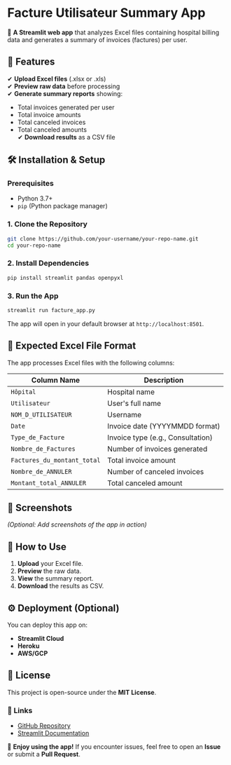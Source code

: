 # **Facture Utilisateur Summary App**  

🚀 **A Streamlit web app** that analyzes Excel files containing hospital billing data and generates a summary of invoices (factures) per user.  

## **📌 Features**  
✔ **Upload Excel files** (.xlsx or .xls)  
✔ **Preview raw data** before processing  
✔ **Generate summary reports** showing:  
   - Total invoices generated per user  
   - Total invoice amounts  
   - Total canceled invoices  
   - Total canceled amounts  
✔ **Download results** as a CSV file  

## **🛠 Installation & Setup**  

### **Prerequisites**  
- Python 3.7+  
- `pip` (Python package manager)  

### **1. Clone the Repository**  
```bash
git clone https://github.com/your-username/your-repo-name.git
cd your-repo-name
```

### **2. Install Dependencies**  
```bash
pip install streamlit pandas openpyxl
```

### **3. Run the App**  
```bash
streamlit run facture_app.py
```

The app will open in your default browser at `http://localhost:8501`.  

## **📂 Expected Excel File Format**  
The app processes Excel files with the following columns:  

| Column Name                 | Description                          |
|-----------------------------|--------------------------------------|
| `Hôpital`                   | Hospital name                        |
| `Utilisateur`               | User's full name                     |
| `NOM_D_UTILISATEUR`         | Username                            |
| `Date`                      | Invoice date (YYYYMMDD format)       |
| `Type_de_Facture`           | Invoice type (e.g., Consultation)    |
| `Nombre_de_Factures`        | Number of invoices generated         |
| `Factures_du_montant_total` | Total invoice amount                 |
| `Nombre_de_ANNULER`         | Number of canceled invoices          |
| `Montant_total_ANNULER`     | Total canceled amount                |

## **📸 Screenshots**  
*(Optional: Add screenshots of the app in action)*  

## **📝 How to Use**  
1. **Upload** your Excel file.  
2. **Preview** the raw data.  
3. **View** the summary report.  
4. **Download** the results as CSV.  

## **⚙ Deployment (Optional)**  
You can deploy this app on:  
- **Streamlit Cloud**  
- **Heroku**  
- **AWS/GCP**  

## **📜 License**  
This project is open-source under the **MIT License**.  



### **🔗 Links**  
- [GitHub Repository](https://github.com/your-username/your-repo-name)  
- [Streamlit Documentation](https://docs.streamlit.io/)  



🎉 **Enjoy using the app!** If you encounter issues, feel free to open an **Issue** or submit a **Pull Request**.  
